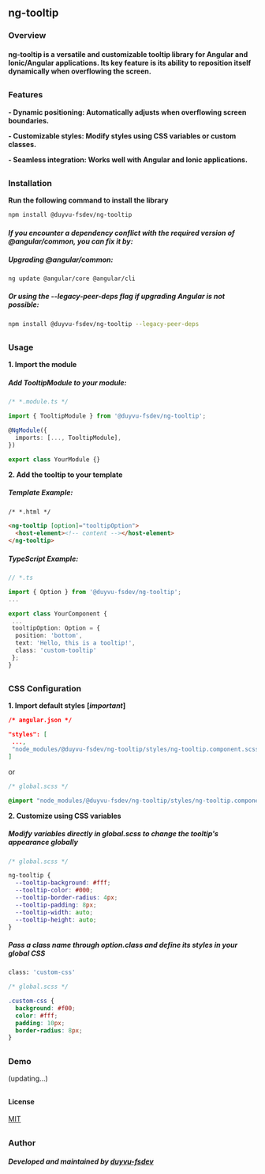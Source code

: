 ## ng-tooltip

### Overview

#### ng-tooltip is a versatile and customizable tooltip library for Angular and Ionic/Angular applications. Its key feature is its ability to reposition itself dynamically when overflowing the screen.

##

### Features

**- Dynamic positioning: Automatically adjusts when overflowing screen boundaries.**

**- Customizable styles: Modify styles using CSS variables or custom classes.**

**- Seamless integration: Works well with Angular and Ionic applications.**

##

### Installation

**Run the following command to install the library**

```bash
npm install @duyvu-fsdev/ng-tooltip
```

#### _If you encounter a dependency conflict with the required version of @angular/common, you can fix it by:_

##### _Upgrading @angular/common:_

```bash
ng update @angular/core @angular/cli
```

##### _Or using the --legacy-peer-deps flag if upgrading Angular is not possible:_

```bash
npm install @duyvu-fsdev/ng-tooltip --legacy-peer-deps
```

##

### Usage

**1. Import the module**

##### Add TooltipModule to your module:

```typescript
/* *.module.ts */

import { TooltipModule } from '@duyvu-fsdev/ng-tooltip';

@NgModule({
  imports: [..., TooltipModule],
})

export class YourModule {}
```

**2. Add the tooltip to your template**

##### Template Example:

```html
/* *.html */

<ng-tooltip [option]="tooltipOption">
  <host-element><!-- content --></host-element>
</ng-tooltip>
```

##### TypeScript Example:

```typescript
// *.ts

import { Option } from '@duyvu-fsdev/ng-tooltip';
...

export class YourComponent {
 ...
 tooltipOption: Option = {
  position: 'bottom',
  text: 'Hello, this is a tooltip!',
  class: 'custom-tooltip'
 };
}
```

##

### CSS Configuration

**1. Import default styles** **[_important_]**

```json
/* angular.json */

"styles": [
 ...,
 "node_modules/@duyvu-fsdev/ng-tooltip/styles/ng-tooltip.component.scss"
]
```

or

```scss
/* global.scss */

@import "node_modules/@duyvu-fsdev/ng-tooltip/styles/ng-tooltip.component.scss";
```

**2. Customize using CSS variables**

##### Modify variables directly in global.scss to change the tooltip's appearance globally

```scss
/* global.scss */

ng-tooltip {
  --tooltip-background: #fff;
  --tooltip-color: #000;
  --tooltip-border-radius: 4px;
  --tooltip-padding: 8px;
  --tooltip-width: auto;
  --tooltip-height: auto;
}
```

##### Pass a class name through option.class and define its styles in your global CSS

```bash
class: 'custom-css'
```

```scss
/* global.scss */

.custom-css {
  background: #f00;
  color: #fff;
  padding: 10px;
  border-radius: 8px;
}
```

##

### Demo

(updating...)

##

#### License

[MIT](https://choosealicense.com/licenses/mit/)

##

### Author

##### Developed and maintained by [duyvu-fsdev](https://github.com/duyvu-fsdev)
